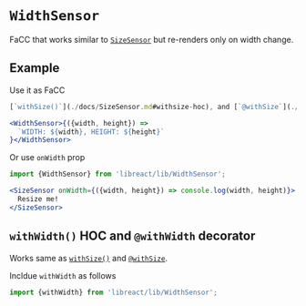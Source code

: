 # `WidthSensor`

FaCC that works similar to [`SizeSensor`](./SizeSensor.md) but re-renders only on width change.

## Example

Use it as FaCC

```jsx
[`withSize()`](./docs/SizeSensor.md#withsize-hoc), and [`@withSize`](./docs/SizeSensor.md#withsize-decorator)

<WidthSensor>{({width, height}) =>
  `WIDTH: ${width}, HEIGHT: ${height}`
}</WidthSensor>
```

Or use `onWidth` prop

```jsx
import {WidthSensor} from 'libreact/lib/WidthSensor';

<SizeSensor onWidth={({width, height}) => console.log(width, height)}>
  Resize me!
</SizeSensor>
```


## `withWidth()` HOC and `@withWidth` decorator

Works same as [`withSize()`](./SizeSensor.md#withsize-hoc) and [`@withSize`](./SizeSensor.md#withsize-decorator).

Incldue `withWidth` as follows

```js
import {withWidth} from 'libreact/lib/WidthSensor';
```

